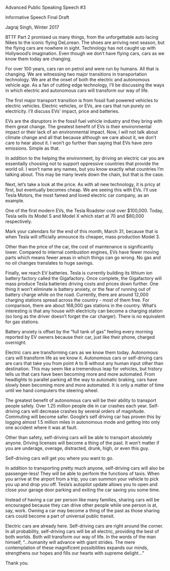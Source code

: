 Advanced Public Speaking Speech #3

Informative Speech Final Draft

Jagraj Singh, Winter 2017


BTTF Part 2 promised us many things, from the unforgettable auto lacing Nikes to the iconic flying DeLorean. The shoes are arriving next season, but the flying cars are nowhere in sight. Technology has not caught up with Hollywood’s imagination. Even though we don’t have flying cars, cars as we know them today are changing. 


For over 100 years, cars ran on petrol and were run by humans. All that is changing. We are witnessing two major transitions in transportation technology. We are at the onset of both the electric and autonomous vehicle age. As a fan of cutting edge technology, I’ll be discussing the ways in which electric and autonomous cars will transform our way of life.

The first major transport transition is from fossil fuel powered vehicles to electric vehicles. Electric vehicles, or EVs, are cars that run purely on electricity. I’ll discuss EVs’ impact, price and batteries. 


EVs are the disruptors in the fossil fuel vehicle industry and they bring with them great change. 
The greatest benefit of EVs is their environmental impact or their lack of an environmental impact. Now, I will not talk about climate change and all that because although we care about it, we don’t care to hear about it. I won’t go further than saying that EVs have zero emissions. Simple as that. 

In addition to the helping the environment, by driving an electric car you are essentially choosing not to support oppressive countries that provide the world oil. I won’t name any names, but you know exactly what countries I’m talking about. This may be many levels down the chain, but that is the case. 


Next, let’s take a look at the price.
As with all new technology, it is pricy at first, but eventually becomes cheap. We are seeing this with EVs. I’ll use Tesla Motors, the most famed and loved electric car company, as an example.

One of the first modern EVs, the Tesla Roadster cost over $100,000. Today, Tesla sells its Model S and Model X which start at 70 and $80,000 respectively. 


Mark your calendars for the end of this month, March 31, because that is when Tesla will officially announce its cheaper, mass production Model 3.

Other than the price of the car, the cost of maintenance is significantly lower. Compared to internal combustion engines, EVs have fewer moving parts which means fewer areas in which things can go wrong. No gas and no oil changes translates to huge savings.

Finally, we reach EV batteries.
Tesla is currently building its lithium ion battery factory called the Gigafactory. Once complete, the Gigafactory will mass produce Tesla batteries driving costs and prices down further. One thing it won’t eliminate is battery anxiety, or the fear of running out of battery charge while on the road. Currently, there are around 12,000 charging stations spread across the country - most of them free. For comparison, there are about 168,000 gas stations in the country. What’s interesting is that any house with electricity can become a charging station (so long as the driver doesn’t forget the car charger). There is no equivalent for gas stations.

Battery anxiety is offset by the “full tank of gas” feeling every morning reported by EV owners because their car, just like their phone, charged overnight.


Electric cars are transforming cars as we know them today. Autonomous cars will transform life as we know it. Autonomous cars or self-driving cars are cars that take you from point A to B without any human input other than destination. This may seem like a tremendous leap for vehicles, but history tells us that cars have been becoming more and more automated. From headlights to parallel parking all the way to automatic braking, cars have slowly been becoming more and more automated. It is only a matter of time until we hand computers the steering wheel.

The greatest benefit of autonomous cars will be their ability to transport people safely. Over 1.25 million people die in car crashes each year. Self-driving cars will decrease crashes by several orders of magnitude. Commuting will become safer. Google’s self driving car has proven this by logging almost 1.5 million miles in autonomous mode and getting into only one accident where it was at fault.

Other than safety, self-driving cars will be able to transport absolutely anyone. Driving licenses will become a thing of the past. It won’t matter if you are underage, overage, distracted, drunk, high, or even this guy. 


Self-driving cars will get you where you want to go. 

In addition to transporting pretty much anyone, self-driving cars will also be passenger-less! They will be able to perform the functions of taxis. When you arrive at the airport from a trip, you can summon your vehicle to pick you up and drop you off. Tesla’s autopilot update allows you to open and close your garage door parking and exiting the car saving you some time.

Instead of having a car per person like many families, sharing cars will be encouraged because they can drive other people while one person is at, say, work. Owning a car may become a thing of the past as those sharing cars could become a part of universal public transit. 


Electric cars are already here. Self-driving cars are right around the corner. In all probability, self-driving cars will be all electric, providing the best of both worlds. Both will transform our way of life. In the words of the man himself, “…humanity will advance with giant strides. The mere contemplation of these magnificent possibilities expands our minds, strengthens our hopes and fills our hearts with supreme delight…”

Thank you.
